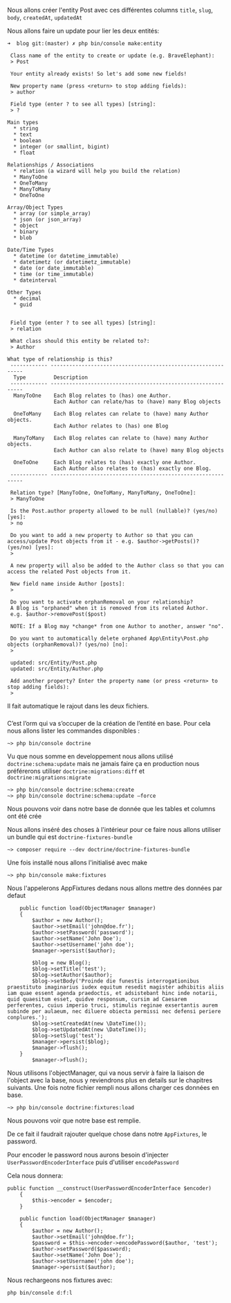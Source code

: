 Nous allons créer l'entity Post avec ces différentes columns `title`, `slug`, `body`, `createdAt`, `updatedAt`

Nous allons faire un update pour lier les deux entités:

```
➜  blog git:(master) ✗ php bin/console make:entity

 Class name of the entity to create or update (e.g. BraveElephant):
 > Post

 Your entity already exists! So let's add some new fields!

 New property name (press <return> to stop adding fields):
 > author

 Field type (enter ? to see all types) [string]:
 > ?

Main types
  * string
  * text
  * boolean
  * integer (or smallint, bigint)
  * float

Relationships / Associations
  * relation (a wizard will help you build the relation)
  * ManyToOne
  * OneToMany
  * ManyToMany
  * OneToOne

Array/Object Types
  * array (or simple_array)
  * json (or json_array)
  * object
  * binary
  * blob

Date/Time Types
  * datetime (or datetime_immutable)
  * datetimetz (or datetimetz_immutable)
  * date (or date_immutable)
  * time (or time_immutable)
  * dateinterval

Other Types
  * decimal
  * guid


 Field type (enter ? to see all types) [string]:
 > relation

 What class should this entity be related to?:
 > Author

What type of relationship is this?
 ------------ ------------------------------------------------------------- 
  Type         Description                                                  
 ------------ ------------------------------------------------------------- 
  ManyToOne    Each Blog relates to (has) one Author.                       
               Each Author can relate/has to (have) many Blog objects       
                                                                            
  OneToMany    Each Blog relates can relate to (have) many Author objects.  
               Each Author relates to (has) one Blog                        
                                                                            
  ManyToMany   Each Blog relates can relate to (have) many Author objects.  
               Each Author can also relate to (have) many Blog objects      
                                                                            
  OneToOne     Each Blog relates to (has) exactly one Author.               
               Each Author also relates to (has) exactly one Blog.          
 ------------ ------------------------------------------------------------- 

 Relation type? [ManyToOne, OneToMany, ManyToMany, OneToOne]:
 > ManyToOne

 Is the Post.author property allowed to be null (nullable)? (yes/no) [yes]:
 > no 

 Do you want to add a new property to Author so that you can access/update Post objects from it - e.g. $author->getPosts()? (yes/no) [yes]:
 > 

 A new property will also be added to the Author class so that you can access the related Post objects from it.

 New field name inside Author [posts]:
 > 

 Do you want to activate orphanRemoval on your relationship?
 A Blog is "orphaned" when it is removed from its related Author.
 e.g. $author->removePost($post)
 
 NOTE: If a Blog may *change* from one Author to another, answer "no".

 Do you want to automatically delete orphaned App\Entity\Post.php objects (orphanRemoval)? (yes/no) [no]:
 >  

 updated: src/Entity/Post.php
 updated: src/Entity/Author.php

 Add another property? Enter the property name (or press <return> to stop adding fields):
 > 

```

Il fait automatique le rajout dans les deux fichiers.

### 


C’est l’orm qui va s’occuper de la création de l’entité en base. Pour cela nous allons lister les commandes disponibles :

```
~> php bin/console doctrine
```

Vu que nous somme en developpement nous allons utilisé `doctrine:schema:update` mais ne jamais faire ça en production nous préférerons utiliser `doctrine:migrations:diff` et `doctrine:migrations:migrate`

```
~> php bin/console doctrine:schema:create
~> php bin/console doctrine:schema:update —force
```

Nous pouvons voir dans notre base de donnée que les tables et columns ont été crée

Nous allons inséré des choses à l'intérieur pour ce faire nous allons utiliser un bundle qui est `doctrine-fixtures-bundle`

```
~> composer require --dev doctrine/doctrine-fixtures-bundle
```
Une fois installé nous allons l'initialisé avec make

```
~> php bin/console make:fixtures
```

Nous l'appelerons AppFixtures dedans nous allons mettre des données par defaut

```
    public function load(ObjectManager $manager)
    {
        $author = new Author();
        $author->setEmail('john@doe.fr');
        $author->setPassword('password');
        $author->setName('John Doe');
        $author->setUsername('john doe');
        $manager->persist($author);

        $blog = new Blog();
        $blog->setTitle('test');
        $blog->setAuthor($author);
        $blog->setBody('Proinde die funestis interrogationibus praestituto imaginarius iudex equitum resedit magister adhibitis aliis iam quae essent agenda praedoctis, et adsistebant hinc inde notarii, quid quaesitum esset, quidve responsum, cursim ad Caesarem perferentes, cuius imperio truci, stimulis reginae exsertantis aurem subinde per aulaeum, nec diluere obiecta permissi nec defensi periere conplures.');
        $blog->setCreatedAt(new \DateTime());
        $blog->setUpdatedAt(new \DateTime());
        $blog->setSlug('test');
        $manager->persist($blog);
        $manager->flush();
    }
        $manager->flush();
```
Nous utilisons l'objectManager, qui va nous servir à faire la liaison de l'object avec la base, nous y reviendrons plus en details sur le chapitres suivants.
Une fois notre fichier rempli nous allons charger ces données en base.

```
~> php bin/console doctrine:fixtures:load
```

Nous pouvons voir que notre base est remplie.




De ce fait il faudrait rajouter quelque chose dans notre `AppFixtures`, le password.

Pour encoder le password nous aurons besoin d'injecter `UserPasswordEncoderInterface` puis d'utiliser `encodePassword`

Cela nous donnera:

```
public function __construct(UserPasswordEncoderInterface $encoder)
    {
        $this->encoder = $encoder;
    }

    public function load(ObjectManager $manager)
    {
        $author = new Author();
        $author->setEmail('john@doe.fr');
        $password = $this->encoder->encodePassword($author, 'test');
        $author->setPassword($password);
        $author->setName('John Doe');
        $author->setUsername('john doe');
        $manager->persist($author);
```

Nous rechargeons nos fixtures avec:

```
php bin/console d:f:l
```
